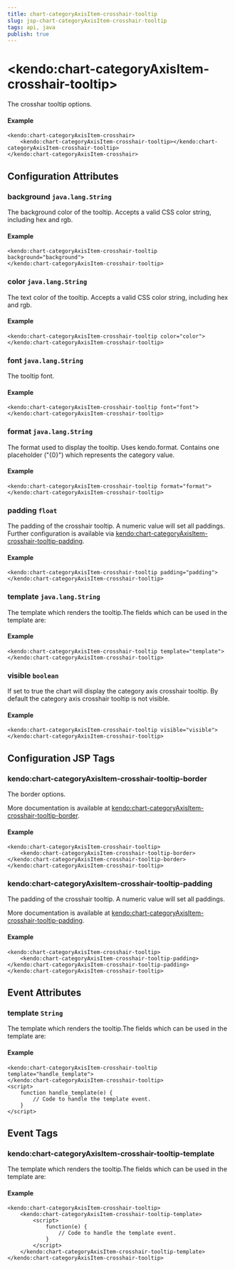 ```yaml
---
title: chart-categoryAxisItem-crosshair-tooltip
slug: jsp-chart-categoryAxisItem-crosshair-tooltip
tags: api, java
publish: true
---
```


# \<kendo:chart-categoryAxisItem-crosshair-tooltip\>

The crosshar tooltip options.

#### Example
    <kendo:chart-categoryAxisItem-crosshair>
        <kendo:chart-categoryAxisItem-crosshair-tooltip></kendo:chart-categoryAxisItem-crosshair-tooltip>
    </kendo:chart-categoryAxisItem-crosshair>

## Configuration Attributes

### background `java.lang.String`

The background color of the tooltip. Accepts a valid CSS color string, including hex and rgb.

#### Example
    <kendo:chart-categoryAxisItem-crosshair-tooltip background="background">
    </kendo:chart-categoryAxisItem-crosshair-tooltip>

### color `java.lang.String`

The text color of the tooltip. Accepts a valid CSS color string, including hex and rgb.

#### Example
    <kendo:chart-categoryAxisItem-crosshair-tooltip color="color">
    </kendo:chart-categoryAxisItem-crosshair-tooltip>

### font `java.lang.String`

The tooltip font.

#### Example
    <kendo:chart-categoryAxisItem-crosshair-tooltip font="font">
    </kendo:chart-categoryAxisItem-crosshair-tooltip>

### format `java.lang.String`

The format used to display the tooltip. Uses kendo.format. Contains one placeholder ("{0}") which represents the category value.

#### Example
    <kendo:chart-categoryAxisItem-crosshair-tooltip format="format">
    </kendo:chart-categoryAxisItem-crosshair-tooltip>

### padding `float`

The padding of the crosshair tooltip. A numeric value will set all paddings. Further configuration is available via [kendo:chart-categoryAxisItem-crosshair-tooltip-padding](#kendo-chart-categoryAxisItem-crosshair-tooltip-padding). 

#### Example
    <kendo:chart-categoryAxisItem-crosshair-tooltip padding="padding">
    </kendo:chart-categoryAxisItem-crosshair-tooltip>

### template `java.lang.String`

The template which renders the tooltip.The fields which can be used in the template are:

#### Example
    <kendo:chart-categoryAxisItem-crosshair-tooltip template="template">
    </kendo:chart-categoryAxisItem-crosshair-tooltip>

### visible `boolean`

If set to true the chart will display the category axis crosshair tooltip. By default the category axis crosshair tooltip is not visible.

#### Example
    <kendo:chart-categoryAxisItem-crosshair-tooltip visible="visible">
    </kendo:chart-categoryAxisItem-crosshair-tooltip>


##  Configuration JSP Tags

### kendo:chart-categoryAxisItem-crosshair-tooltip-border

The border options.

More documentation is available at [kendo:chart-categoryAxisItem-crosshair-tooltip-border](/kendo-ui/api/wrappers/jsp/chart/categoryaxisitem-crosshair-tooltip-border).

#### Example

    <kendo:chart-categoryAxisItem-crosshair-tooltip>
        <kendo:chart-categoryAxisItem-crosshair-tooltip-border></kendo:chart-categoryAxisItem-crosshair-tooltip-border>
    </kendo:chart-categoryAxisItem-crosshair-tooltip>

### kendo:chart-categoryAxisItem-crosshair-tooltip-padding

The padding of the crosshair tooltip. A numeric value will set all paddings.

More documentation is available at [kendo:chart-categoryAxisItem-crosshair-tooltip-padding](/kendo-ui/api/wrappers/jsp/chart/categoryaxisitem-crosshair-tooltip-padding).

#### Example

    <kendo:chart-categoryAxisItem-crosshair-tooltip>
        <kendo:chart-categoryAxisItem-crosshair-tooltip-padding></kendo:chart-categoryAxisItem-crosshair-tooltip-padding>
    </kendo:chart-categoryAxisItem-crosshair-tooltip>


## Event Attributes

### template `String`

The template which renders the tooltip.The fields which can be used in the template are:


#### Example
    <kendo:chart-categoryAxisItem-crosshair-tooltip template="handle_template">
    </kendo:chart-categoryAxisItem-crosshair-tooltip>
    <script>
        function handle_template(e) {
            // Code to handle the template event.
        }
    </script>

## Event Tags

### kendo:chart-categoryAxisItem-crosshair-tooltip-template

The template which renders the tooltip.The fields which can be used in the template are:


#### Example
    <kendo:chart-categoryAxisItem-crosshair-tooltip>
        <kendo:chart-categoryAxisItem-crosshair-tooltip-template>
            <script>
                function(e) {
                    // Code to handle the template event.
                }
            </script>
        </kendo:chart-categoryAxisItem-crosshair-tooltip-template>
    </kendo:chart-categoryAxisItem-crosshair-tooltip>

